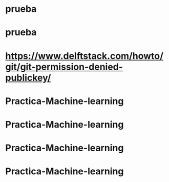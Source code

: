 # prueba
# prueba
# https://www.delftstack.com/howto/git/git-permission-denied-publickey/
# Practica-Machine-learning
# Practica-Machine-learning
# Practica-Machine-learning
# Practica-Machine-learning

